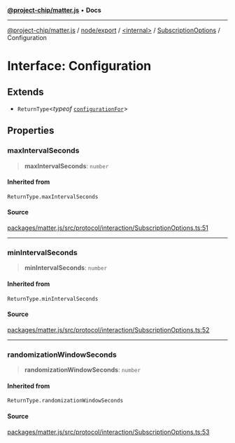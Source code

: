 [**@project-chip/matter.js**](../../../../../../README.md) • **Docs**

***

[@project-chip/matter.js](../../../../../../modules.md) / [node/export](../../../../README.md) / [\<internal\>](../../../README.md) / [SubscriptionOptions](../README.md) / Configuration

# Interface: Configuration

## Extends

- `ReturnType`\<*typeof* [`configurationFor`](../README.md#configurationfor)\>

## Properties

### maxIntervalSeconds

> **maxIntervalSeconds**: `number`

#### Inherited from

`ReturnType.maxIntervalSeconds`

#### Source

[packages/matter.js/src/protocol/interaction/SubscriptionOptions.ts:51](https://github.com/project-chip/matter.js/blob/7a8cbb56b87d4ccf34bec5a9a95ab40a1711324f/packages/matter.js/src/protocol/interaction/SubscriptionOptions.ts#L51)

***

### minIntervalSeconds

> **minIntervalSeconds**: `number`

#### Inherited from

`ReturnType.minIntervalSeconds`

#### Source

[packages/matter.js/src/protocol/interaction/SubscriptionOptions.ts:52](https://github.com/project-chip/matter.js/blob/7a8cbb56b87d4ccf34bec5a9a95ab40a1711324f/packages/matter.js/src/protocol/interaction/SubscriptionOptions.ts#L52)

***

### randomizationWindowSeconds

> **randomizationWindowSeconds**: `number`

#### Inherited from

`ReturnType.randomizationWindowSeconds`

#### Source

[packages/matter.js/src/protocol/interaction/SubscriptionOptions.ts:53](https://github.com/project-chip/matter.js/blob/7a8cbb56b87d4ccf34bec5a9a95ab40a1711324f/packages/matter.js/src/protocol/interaction/SubscriptionOptions.ts#L53)
